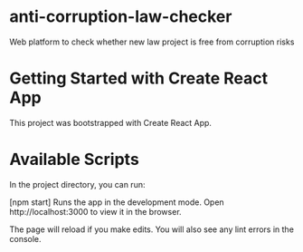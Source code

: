# anti-corruption-law-checker
Web platform to check whether new law project is free from corruption risks

# Getting Started with Create React App
This project was bootstrapped with Create React App.

# Available Scripts
In the project directory, you can run:

[npm start]
Runs the app in the development mode.
Open http://localhost:3000 to view it in the browser.

The page will reload if you make edits.
You will also see any lint errors in the console.
